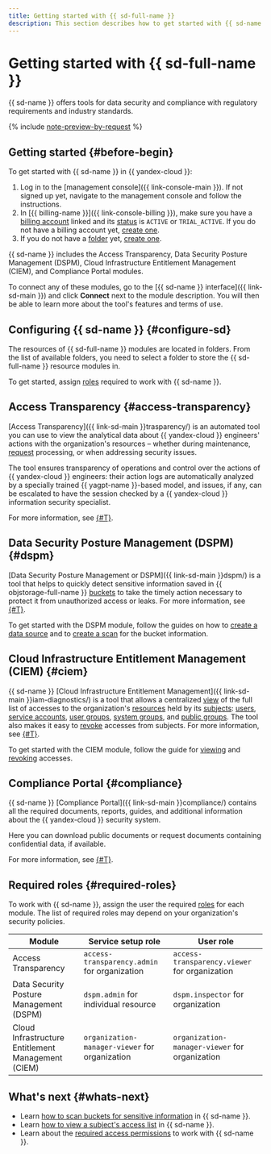 ```yaml
---
title: Getting started with {{ sd-full-name }}
description: This section describes how to get started with {{ sd-name }} and make use of its tools.
---
```


# Getting started with {{ sd-full-name }}

{{ sd-name }} offers tools for data security and compliance with regulatory requirements and industry standards.

{% include [note-preview-by-request](../_includes/note-preview-by-request.md) %}

## Getting started {#before-begin}

To get started with {{ sd-name }} in {{ yandex-cloud }}:

1. Log in to the [management console]({{ link-console-main }}). If not signed up yet, navigate to the management console and follow the instructions.
1. In [{{ billing-name }}]({{ link-console-billing }}), make sure you have a [billing account](../billing/concepts/billing-account.md) linked and its [status](../billing/concepts/billing-account-statuses.md) is `ACTIVE` or `TRIAL_ACTIVE`. If you do not have a billing account yet, [create one](../billing/quickstart/index.md#create_billing_account).
1. If you do not have a [folder](../resource-manager/concepts/resources-hierarchy.md#folder) yet, [create one](../resource-manager/operations/folder/create.md).

{{ sd-name }} includes the Access Transparency, Data Security Posture Management (DSPM), Cloud Infrastructure Entitlement Management (CIEM), and Compliance Portal modules. 

To connect any of these modules, go to the [{{ sd-name }} interface]({{ link-sd-main }}) and click **Connect** next to the module description. You will then be able to learn more about the tool's features and terms of use.

## Configuring {{ sd-name }} {#configure-sd}

The resources of {{ sd-full-name }} modules are located in folders. From the list of available folders, you need to select a folder to store the {{ sd-full-name }} resource modules in.

To get started, assign [roles](./security/index.md) required to work with {{ sd-name }}.

## Access Transparency {#access-transparency}

[Access Transparency]({{ link-sd-main }}trasparency/) is an automated tool you can use to view the analytical data about {{ yandex-cloud }} engineers' actions with the organization's resources – whether during maintenance, [request](../support/overview.md) processing, or when addressing security issues.

The tool ensures transparency of operations and control over the actions of {{ yandex-cloud }} engineers: their action logs are automatically analyzed by a specially trained {{ yagpt-name }}-based model, and issues, if any, can be escalated to have the session checked by a {{ yandex-cloud }} information security specialist.

For more information, see [{#T}](./concepts/access-transparency.md).

## Data Security Posture Management (DSPM) {#dspm}

[Data Security Posture Management or DSPM]({{ link-sd-main }}dspm/) is a tool that helps to quickly detect sensitive information saved in {{ objstorage-full-name }} [buckets](../storage/concepts/bucket.md) to take the timely action necessary to protect it from unauthorized access or leaks. For more information, see [{#T}](./concepts/dspm.md).

To get started with the DSPM module, follow the guides on how to [create a data source](./operations/dspm/create-data-source.md) and to [create a scan](./operations/dspm/create-scan.md) for the bucket information.

## Cloud Infrastructure Entitlement Management (CIEM) {#ciem}

{{ sd-name }} [Cloud Infrastructure Entitlement Management]({{ link-sd-main }}iam-diagnostics/) is a tool that allows a centralized [view](./operations/ciem/view-permissions.md) of the full list of accesses to the organization's [resources](../iam/concepts/access-control/resources-with-access-control.md) held by its [subjects](../iam/concepts/access-control/index.md#subject): [users](../overview/roles-and-resources.md#users), [service accounts](../iam/concepts/users/service-accounts.md), [user groups](../organization/concepts/groups.md), [system groups](../iam/concepts/access-control/system-group.md), and [public groups](../iam/concepts/access-control/public-group.md). The tool also makes it easy to [revoke](./operations/ciem/revoke-permissions.md) accesses from subjects. For more information, see [{#T}](./concepts/ciem.md).

To get started with the CIEM module, follow the guide for [viewing](./operations/ciem/view-permissions.md) and [revoking](./operations/ciem/revoke-permissions.md) accesses.

## Compliance Portal {#compliance}

{{ sd-name }} [Compliance Portal]({{ link-sd-main }}compliance/) contains all the required documents, reports, guides, and additional information about the {{ yandex-cloud }} security system.

Here you can download public documents or request documents containing confidential data, if available.

For more information, see [{#T}](./concepts/compliance.md).

## Required roles {#required-roles}

To work with {{ sd-name }}, assign the user the required [roles](./security/index.md) for each module. The list of required roles may depend on your organization's security policies.

| Module | Service setup role | User role |
| --- | --- | --- |
| Access Transparency | `access-transparency.admin` for organization | `access-transparency.viewer` for organization |
| Data Security Posture Management (DSPM) | `dspm.admin` for individual resource | `dspm.inspector` for organization |
| Cloud Infrastructure Entitlement Management (CIEM) | `organization-manager-viewer` for organization | `organization-manager-viewer` for organization |

## What's next {#whats-next}

* Learn [how to scan buckets for sensitive information](./operations/dspm/create-scan.md) in {{ sd-name }}.
* Learn [how to view a subject's access list](./operations/ciem/view-permissions.md) in {{ sd-name }}.
* Learn about the [required access permissions](./security/index.md) to work with {{ sd-name }}.